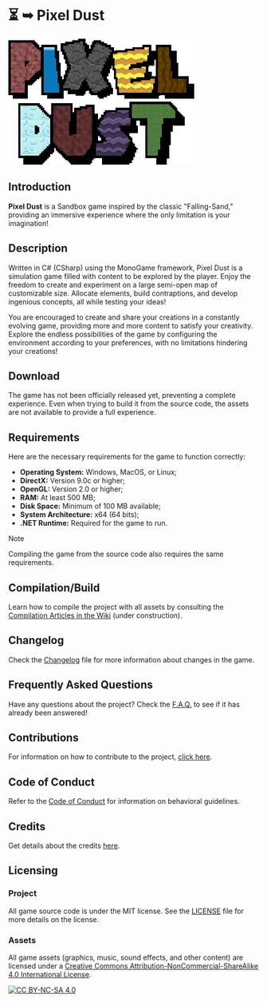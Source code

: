 # ⏳ ➥ Pixel Dust

![GAME LOGO][game_logo]

## Introduction

**Pixel Dust** is a Sandbox game inspired by the classic "Falling-Sand," providing an immersive experience where the only limitation is your imagination!

## Description

Written in C# (CSharp) using the MonoGame framework, Pixel Dust is a simulation game filled with content to be explored by the player. Enjoy the freedom to create and experiment on a large semi-open map of customizable size. Allocate elements, build contraptions, and develop ingenious concepts, all while testing your ideas!

You are encouraged to create and share your creations in a constantly evolving game, providing more and more content to satisfy your creativity. Explore the endless possibilities of the game by configuring the environment according to your preferences, with no limitations hindering your creations!

## Download

The game has not been officially released yet, preventing a complete experience. Even when trying to build it from the source code, the assets are not available to provide a full experience.

## Requirements

Here are the necessary requirements for the game to function correctly:

- **Operating System:** Windows, MacOS, or Linux;
- **DirectX:** Version 9.0c or higher;
- **OpenGL:** Version 2.0 or higher;
- **RAM:** At least 500 MB;
- **Disk Space:** Minimum of 100 MB available;
- **System Architecture:** x64 (64 bits);
- **.NET Runtime:** Required for the game to run.

> [!NOTE]  
> Compiling the game from the source code also requires the same requirements.

## Compilation/Build

Learn how to compile the project with all assets by consulting the [Compilation Articles in the Wiki](LINK_TO_WIKI) (under construction).

## Changelog

Check the [Changelog](CHANGELOG.md) file for more information about changes in the game.

## Frequently Asked Questions

Have any questions about the project? Check the [F.A.Q.](FAQ.md) to see if it has already been answered!

## Contributions

For information on how to contribute to the project, [click here](CONTRIBUTING.md).

## Code of Conduct

Refer to the [Code of Conduct](CODE_OF_CONDUCT.md) for information on behavioral guidelines.

## Credits

Get details about the credits [here](CREDITS.md).

## Licensing

### Project

All game source code is under the MIT license. See the [LICENSE](LICENSE.txt) file for more details on the license.

### Assets

All game assets (graphics, music, sound effects, and other content) are licensed under a [Creative Commons Attribution-NonCommercial-ShareAlike 4.0 International License][cc-by-nc-sa].

[![CC BY-NC-SA 4.0][cc-by-nc-sa-image]][cc-by-nc-sa]

<!-- IMAGES & ASSETS -->
[cc-by-nc-sa]: http://creativecommons.org/licenses/by-nc-sa/4.0/
[cc-by-nc-sa-image]: https://licensebuttons.net/l/by-nc-sa/4.0/88x31.png
[game_logo]: ./.github/graphics/game/game_title.webp
